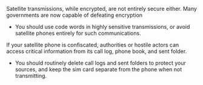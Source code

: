 [Title]: # (Dangers of Breaking Encryption)
[Difficulty]: # (Advanced)
[Order]: # (3)

Satellite transmissions, while encrypted, are not entirely secure either. Many governments are now capable of defeating encryption

*   You should use code words in highly sensitive transmissions, or avoid satellite phones entirely for such communications.

If your satellite phone is confiscated, authorities or hostile actors can access critical information from its call log, phone book, and sent folder.

*   You should routinely delete call logs and sent folders to protect your sources, and keep the sim card separate from the phone when not transmitting.

